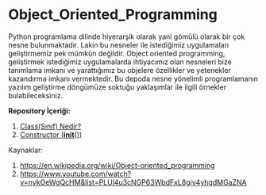 # Object_Oriented_Programming

Python programlama dilinde hiyerarşik olarak yani gömülü olarak bir çok nesne bulunmaktadır. Lakin bu nesneler ile istediğimiz uygulamaları geliştirmemiz pek mümkün değildir. Object oriented programming, geliştirmek istediğimiz uygulamalarda ihtiyacımız olan nesneleri bize tanımlama imkanı ve yarattığımız bu objelere özellikler ve yetenekler kazandırma imkanı vermektedir. Bu depoda nesne yönelimli programlamanın yazılım geliştirme döngümüze soktuğu yaklaşımlar ile ilgili örnekler bulabileceksiniz.

**Repository İçeriği:** <br>
1. [Class(Sınıf) Nedir?](https://github.com/Burakkylmz/Object_Oriented_Programming/blob/master/OOP%20Lab-1.ipynb) <br>
2. [Constructor (__init__())](https://github.com/Burakkylmz/Object_Oriented_Programming/blob/master/OOP%20Lab-2.ipynb) <br>

Kaynaklar:
1. https://en.wikipedia.org/wiki/Object-oriented_programming
2. https://www.youtube.com/watch?v=nykOeWgQcHM&list=PLUl4u3cNGP63WbdFxL8giv4yhgdMGaZNA
